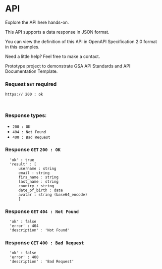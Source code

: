 # **API**

Explore the API here hands-on.

This API supports a data response in JSON format.

You can view the definition of this API in OpenAPI Specification 2.0 format in this examples. 

Need a little help? Feel free to make a contact.

Prototype project to demonstrate GSA API Standards and API Documentation Template.

### Request `GET` required
```
https:// 200 : ok



```
### Response types:
* `200 : OK` 
* `404 : Not Found`
* `400 : Bad Request`

### Response `GET` `200 : OK`
``` 
  'ok' : true
  'result' : [
      username : string
      email : string
      firs_name : string
      last_name : string
      country : string
      date_of_birth : date
      avatar : string (base64_encode)   
      ]   
```
### Response `GET` `404 : Not Found` 
```
  'ok' : false
  'error' : 404
  'description' : 'Not Found'
```
### Response `GET` `400 : Bad Request`
```
  'ok' : false
  'error' : 400
  'description' : 'Bad Request'
```